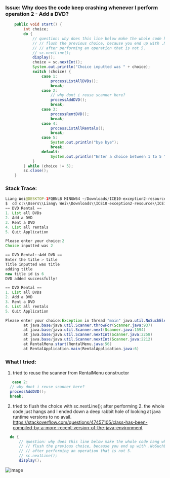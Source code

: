 ### Issue: Why does the code keep crashing whenever I perform operation 2 - Add a DVD?

```java
    public void start() {
        int choice;
        do {
            // question: why does this line below make the whole code hang when running??
            // // flush the previous choice, because you end up with .NoSuchElementException
            // // after performing an operation that is not 5.
            // sc.nextLine();
            display();
            choice = sc.nextInt();
            System.out.println("Choice inputted was " + choice);
            switch (choice) {
                case 1:
                    processListAllDVDs();
                    break;
                case 2:
                    // why dont i reuse scanner here?
                    processAddDVD();
                    break;
                case 3:
                    processRentDVD();
                    break;
                case 4:
                    processListAllRentals();
                    break;
                case 5:
                    System.out.println("bye bye");
                    break;
                default:
                    System.out.println("Enter a choice between 1 to 5 ");
            }
        } while (choice != 5);
        sc.close();
    }
```
### Stack Trace:
```java
Liang Wei@DESKTOP-1FQBNLB MINGW64 ~/Downloads/ICE10-exception2-resource/ICE10-exception2-resource/q5
$  cd c:\\Users\\Liang\ Wei\\Downloads\\ICE10-exception2-resource\\ICE10-exception2-resource\\q5 ; /usr/bin/env C:\\Users\\Liang\ Wei\\AppData\\Local\\Programs\\Eclipse\ Adoptium\\jdk-17.0.11.9-hotspot\\bin\\java.exe -XX:+ShowCodeDetailsInExceptionMessages -cp C:\\Users\\Liang\ Wei\\AppData\\Roaming\\Code\\User\\workspaceStorage\\c6f18415e06c9da21d26826c96a37a3d\\redhat.java\\jdt_ws\\q5_394fbd2\\bin RentalApplication
== DVD Rental ==
1. List all DVDs
2. Add a DVD
3. Rent a DVD
4. List all rentals
5. Quit Application

Please enter your choice:2
Choice inputted was 2

== DVD Rental::Add DVD ==
Enter the title > title
Title inputted was title
adding title
new title id is 6
DVD added successfully!

== DVD Rental ==
1. List all DVDs
2. Add a DVD
3. Rent a DVD
4. List all rentals
5. Quit Application

Please enter your choice:Exception in thread "main" java.util.NoSuchElementException
        at java.base/java.util.Scanner.throwFor(Scanner.java:937)
        at java.base/java.util.Scanner.next(Scanner.java:1594)
        at java.base/java.util.Scanner.nextInt(Scanner.java:2258)
        at java.base/java.util.Scanner.nextInt(Scanner.java:2212)
        at RentalMenu.start(RentalMenu.java:56)
        at RentalApplication.main(RentalApplication.java:6)
```


### What I tried:
1. tried to reuse the scanner from RentalMenu constructor
```java
   case 2:
  // why dont i reuse scanner here?
  processAddDVD();
  break;
```
2. tried to flush the choice with sc.nextLine(); after performing 2. the whole code just hangs and I ended down a deep rabbit hole of looking at java runtime versions to no avail. https://stackoverflow.com/questions/47457105/class-has-been-compiled-by-a-more-recent-version-of-the-java-environment
```java
  do {
      // question: why does this line below make the whole code hang when running??
      // // flush the previous choice, because you end up with .NoSuchElementException
      // // after performing an operation that is not 5.
      // sc.nextLine();
      display();
```
![image](https://github.com/user-attachments/assets/74f8dfec-8945-4ce4-9bd9-d5f0cb411f4f)

